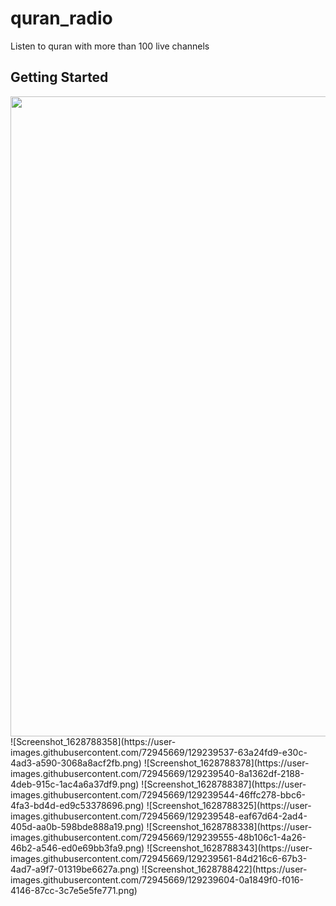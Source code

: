 # quran_radio

Listen to quran with more than 100 live channels

## Getting Started

<img src="https://user-images.githubusercontent.com/72945669/129239354-db840d0f-232e-4c92-ab70-d223cd39a218.png" width="720" height="1024">
![Screenshot_1628788358](https://user-images.githubusercontent.com/72945669/129239537-63a24fd9-e30c-4ad3-a590-3068a8acf2fb.png)
![Screenshot_1628788378](https://user-images.githubusercontent.com/72945669/129239540-8a1362df-2188-4deb-915c-1ac4a6a37df9.png)
![Screenshot_1628788387](https://user-images.githubusercontent.com/72945669/129239544-46ffc278-bbc6-4fa3-bd4d-ed9c53378696.png)
![Screenshot_1628788325](https://user-images.githubusercontent.com/72945669/129239548-eaf67d64-2ad4-405d-aa0b-598bde888a19.png)
![Screenshot_1628788338](https://user-images.githubusercontent.com/72945669/129239555-48b106c1-4a26-46b2-a546-ed0e69bb3fa9.png)
![Screenshot_1628788343](https://user-images.githubusercontent.com/72945669/129239561-84d216c6-67b3-4ad7-a9f7-01319be6627a.png)
![Screenshot_1628788422](https://user-images.githubusercontent.com/72945669/129239604-0a1849f0-f016-4146-87cc-3c7e5e5fe771.png)


